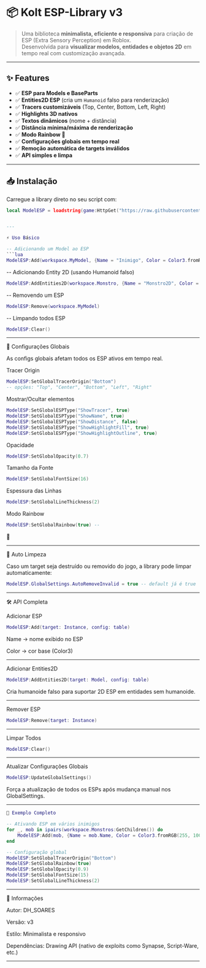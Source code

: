 # 📦 Kolt ESP-Library v3

> Uma biblioteca **minimalista, eficiente e responsiva** para criação de ESP (Extra Sensory Perception) em Roblox.  
> Desenvolvida para **visualizar modelos, entidades e objetos 2D** em tempo real com customização avançada.

---

## ✨ Features
- ✅ **ESP para Models e BaseParts**
- ✅ **Entities2D ESP** (cria um `Humanoid` falso para renderização)
- ✅ **Tracers customizáveis** (Top, Center, Bottom, Left, Right)
- ✅ **Highlights 3D nativos**
- ✅ **Textos dinâmicos** (nome + distância)
- ✅ **Distância mínima/máxima de renderização**
- ✅ **Modo Rainbow 🌈**
- ✅ **Configurações globais em tempo real**
- ✅ **Remoção automática de targets inválidos**
- ✅ **API simples e limpa**

---

## 📥 Instalação
Carregue a library direto no seu script com:

```lua
local ModelESP = loadstring(game:HttpGet("https://raw.githubusercontent.com/DH-SOARESE/Kolt-DOORS/main/Kolt%20ESP-LIBRARY.lua"))()


---

⚡ Uso Básico

-- Adicionando um Model ao ESP
```lua
ModelESP:Add(workspace.MyModel, {Name = "Inimigo", Color = Color3.fromRGB(255,0,0)})
```

-- Adicionando Entity 2D (usando Humanoid falso)
```lua
ModelESP:AddEntities2D(workspace.Monstro, {Name = "Monstro2D", Color = Color3.fromRGB(0,255,0)})
```

-- Removendo um ESP
```lua
ModelESP:Remove(workspace.MyModel)
```
-- Limpando todos ESP
```lua
ModelESP:Clear()
```


---

🎨 Configurações Globais

As configs globais afetam todos os ESP ativos em tempo real.

Tracer Origin
```lua
ModelESP:SetGlobalTracerOrigin("Bottom") 
-- opções: "Top", "Center", "Bottom", "Left", "Right"
```

Mostrar/Ocultar elementos
```lua
ModelESP:SetGlobalESPType("ShowTracer", true)
ModelESP:SetGlobalESPType("ShowName", true)
ModelESP:SetGlobalESPType("ShowDistance", false)
ModelESP:SetGlobalESPType("ShowHighlightFill", true)
ModelESP:SetGlobalESPType("ShowHighlightOutline", true)
```
Opacidade
```lua
ModelESP:SetGlobalOpacity(0.7)
```

Tamanho da Fonte
```lua
ModelESP:SetGlobalFontSize(16)
```
Espessura das Linhas
```lua
ModelESP:SetGlobalLineThickness(2)
```
Modo Rainbow
```lua
ModelESP:SetGlobalRainbow(true) --
```
🌈


---

🧹 Auto Limpeza

Caso um target seja destruído ou removido do jogo, a library pode limpar automaticamente:
```lua
ModelESP.GlobalSettings.AutoRemoveInvalid = true -- default já é true
```

---

🛠️ API Completa

Adicionar ESP
```lua
ModelESP:Add(target: Instance, config: table)
```
Name → nome exibido no ESP

Color → cor base (Color3)



---

Adicionar Entities2D
```lua
ModelESP:AddEntities2D(target: Model, config: table)
```

Cria humanoide falso para suportar 2D ESP em entidades sem humanoide.



---

Remover ESP
```lua
ModelESP:Remove(target: Instance)
```

---

Limpar Todos
```lua
ModelESP:Clear()
```

---

Atualizar Configurações Globais
```lua
ModelESP:UpdateGlobalSettings()
```
Força a atualização de todos os ESPs após mudança manual nos GlobalSettings.


---
```lua
🚀 Exemplo Completo

-- Ativando ESP em vários inimigos
for _, mob in ipairs(workspace.Monstros:GetChildren()) do
    ModelESP:Add(mob, {Name = mob.Name, Color = Color3.fromRGB(255, 100, 100)})
end

-- Configuração global
ModelESP:SetGlobalTracerOrigin("Bottom")
ModelESP:SetGlobalRainbow(true)
ModelESP:SetGlobalOpacity(0.9)
ModelESP:SetGlobalFontSize(15)
ModelESP:SetGlobalLineThickness(2)
```

---

📌 Informações

Autor: DH_SOARES

Versão: v3

Estilo: Minimalista e responsivo

Dependências: Drawing API (nativo de exploits como Synapse, Script-Ware, etc.)



---
